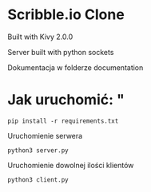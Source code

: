 # Scribble.io Clone

Built with Kivy 2.0.0

Server built with python sockets

Dokumentacja w folderze documentation


# Jak uruchomić: "

```
pip install -r requirements.txt
``` 

Uruchomienie serwera
```
python3 server.py
```

Uruchomienie dowolnej ilości klientów

```
python3 client.py
```

